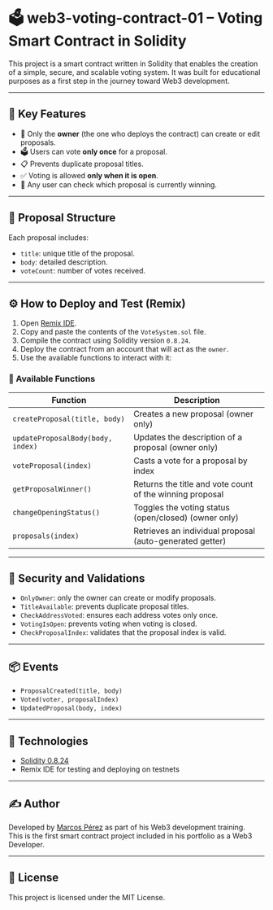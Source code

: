 # 🗳️ web3-voting-contract-01 – Voting Smart Contract in Solidity

This project is a smart contract written in Solidity that enables the creation of a simple, secure, and scalable voting system. It was built for educational purposes as a first step in the journey toward Web3 development.

---

## 🚀 Key Features

- 👤 Only the **owner** (the one who deploys the contract) can create or edit proposals.
- 🗳️ Users can vote **only once** for a proposal.
- 📋 Prevents duplicate proposal titles.
- ✅ Voting is allowed **only when it is open**.
- 🔎 Any user can check which proposal is currently winning.

---

## 🧠 Proposal Structure

Each proposal includes:

- `title`: unique title of the proposal.
- `body`: detailed description.
- `voteCount`: number of votes received.

---

## ⚙️ How to Deploy and Test (Remix)

1. Open [Remix IDE](https://remix.ethereum.org/).
2. Copy and paste the contents of the `VoteSystem.sol` file.
3. Compile the contract using Solidity version `0.8.24`.
4. Deploy the contract from an account that will act as the `owner`.
5. Use the available functions to interact with it:

### 🔘 Available Functions

| Function                         | Description                                                  |
|----------------------------------|--------------------------------------------------------------|
| `createProposal(title, body)`    | Creates a new proposal (owner only)                          |
| `updateProposalBody(body, index)`| Updates the description of a proposal (owner only)           |
| `voteProposal(index)`            | Casts a vote for a proposal by index                         |
| `getProposalWinner()`            | Returns the title and vote count of the winning proposal     |
| `changeOpeningStatus()`          | Toggles the voting status (open/closed) (owner only)         |
| `proposals(index)`               | Retrieves an individual proposal (auto-generated getter)     |

---

## 🔐 Security and Validations

- `OnlyOwner`: only the owner can create or modify proposals.
- `TitleAvailable`: prevents duplicate proposal titles.
- `CheckAddressVoted`: ensures each address votes only once.
- `VotingIsOpen`: prevents voting when voting is closed.
- `CheckProposalIndex`: validates that the proposal index is valid.

---

## 📦 Events

- `ProposalCreated(title, body)`
- `Voted(voter, proposalIndex)`
- `UpdatedProposal(body, index)`

---

## 🧱 Technologies

- [Solidity 0.8.24](https://docs.soliditylang.org/)
- Remix IDE for testing and deploying on testnets

---

## ✍️ Author

Developed by [Marcos Pérez](https://github.com/TU_USUARIO) as part of his Web3 development training.  
This is the first smart contract project included in his portfolio as a Web3 Developer.

---

## 📜 License

This project is licensed under the MIT License.
